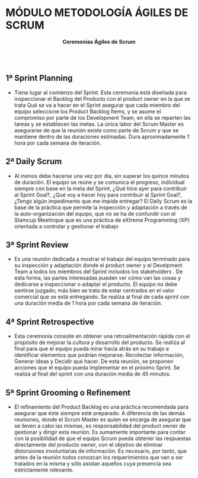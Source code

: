 # MÓDULO METODOLOGÍA ÁGILES DE SCRUM

<p align="center"><strong>Ceremonias Ágiles de Scrum</strong></p></br></br>

## 1ª Sprint Planning

- Tiene lugar al comienzo del Sprint. Esta ceremonia está diseñada para inspeccionar el Backlog del Producto con el product owner en la que se trata Qué se va a hacer en el Sprint asegurar que cada miembro del equipo seleccione los Product Backlog Items, y se asume el compromiso por parte de los Development Team, en ella se reparten las tareas y se establecen las metas. La única labor del Scrum Master es asegurarse de que la reunión existe como parte de Scrum y que se mantiene dentro de las duraciones estimadas.
  Dura aproximadamente 1 hora por cada semana de iteración.

## 2ª Daily Scrum

- Al menos debe hacerse una vez por día, sin superar los quince minutos de duración. El equipo se reúne y se comunica el progreso, individual siempre con base en la meta del Sprint, ¿Qué hice ayer para contribuir al Sprint Goal?, ¿Qué voy a hacer hoy para contribuir al Sprint Goal?, ¿Tengo algún impedimento que me impida entregar?
  El Daily Scrum es la base de la práctica que permite la inspección y adaptación a través de la auto-organización del equipo, que no se ha de confundir con el Stamcup Meetinque que es una práctica de eXtreme Programming (XP) orientada a controlar y gestionar el trabajo

## 3ª Sprint Review

- Es una reunión dedicada a mostrar el trabajo del equipo terminado para su inspección y adaptación donde el product owner y el Develpment Team a todos los miembros del Sprint incluidos los stakeholders . De esta forma, las partes interesadas pueden ver cómo van las cosas y dedicarse a inspeccionar o adaptar el producto.
  El equipo no debe sentirse juzgado; más bien se trata de estar centrados en el valor comercial que se está entregando.
  Se realiza al final de cada sprint con una duración media de 1 hora por cada semana de iteración.

## 4ª Sprint Retrospective

- Esta ceremonia consiste en obtener una retroalimentación rápida con el propósito de mejorar la cultura y desarrollo del producto.
  Se realiza al final para que el equipo pueda mirar hacia atrás en su trabajo e identificar elementos que podrían mejorarse. Recolectar información, Generar ideas y Decidir qué hacer. De esta reunión, se proponen acciones que el equipo pueda implementar en el próximo Sprint. Se realiza al final del sprint con una duración media de 45 minutos.

## 5ª Sprint Grooming o Refinement

- El refinamiento del Product Backlog es una práctica recomendada para asegurar que éste siempre esté preparado. A diferencia de las demás reuniones, donde el Scrum Master es quien se encarga de asegurar que se lleven a cabo las mismas, es responsabilidad del product owner de gestionar y dirigir esta reunión.
  Es sumamente importante para contar con la posibilidad de que el equipo Scrum pueda obtener las respuestas directamente del producto owner, con el objetivo de eliminar distorsiones involuntarias de información. Es necesario, por tanto, que antes de la reunión todos conozcan los requerimientos que van a ser tratados en la misma y sólo asistan aquellos cuya presencia sea estrictamente relevante.

